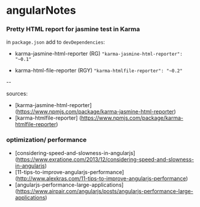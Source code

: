 # angularNotes

### Pretty HTML report for jasmine test in Karma

in `package.json` add to `devDependencies`:

* karma-jasmine-html-reporter (RG)
`"karma-jasmine-html-reporter": "~0.1"`

* karma-html-file-reporter (RGY)
`"karma-htmlfile-reporter": "~0.2"`

--

sources:

* [karma-jasmine-html-reporter] (https://www.npmjs.com/package/karma-jasmine-html-reporter)
* [karma-htmlfile-reporter] (https://www.npmjs.com/package/karma-htmlfile-reporter)


### optimization/ performance
* [considering-speed-and-slowness-in-angularjs] (https://www.exratione.com/2013/12/considering-speed-and-slowness-in-angularjs)
* [11-tips-to-improve-angularjs-performance] (http://www.alexkras.com/11-tips-to-improve-angularjs-performance)
* [angularjs-performance-large-applications] (https://www.airpair.com/angularjs/posts/angularjs-performance-large-applications)
